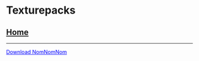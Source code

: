 
# Texturepacks
## [Home](index)
---------------

<a href="https://www.lukemanners.co.uk/NomTexturePack.zip" style="color:blue" target="_blank">Download NomNomNom</a>
